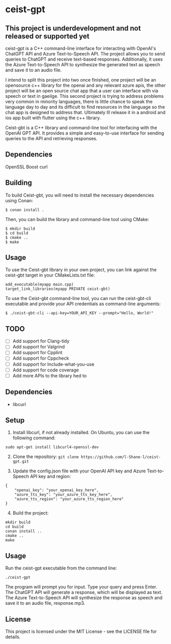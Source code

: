 # ceist-gpt
## This project is underdevelopment and not released or supported yet
 ceist-gpt is a C++ command-line interface for interacting with OpenAI's ChatGPT API and Azure Text-to-Speech API. The project allows you to send queries to ChatGPT and receive text-based responses. Additionally, it uses the Azure Text-to-Speech API to synthesize the generated text as speech and save it to an audio file.

 I intend to split this project into two once finished, one project will be an opensource c++ library for the openai and any relevant azure apis,
 the other project will be an open source chat app that a user can interface with via speech or text in gaeilge. This second project is trying to address problems 
 very common in minority languages, there is little chance to speak the language day to day and its difficult to find resources in the language so the chat app is designed to address that. Ultimately Ill release it in a android and ios app built with flutter using the c++ library.

Ceist-gbt is a C++ library and command-line tool for interfacing with the OpenAI GPT API. It provides a simple and easy-to-use interface for sending queries to the API and retrieving responses.

## Dependencies
OpenSSL
Boost
curl

## Building
To build Ceist-gbt, you will need to install the necessary dependencies using Conan:

``` 
$ conan install .
```

Then, you can build the library and command-line tool using CMake:
```
$ mkdir build
$ cd build
$ cmake ..
$ make
```
## Usage
To use the Ceist-gbt library in your own project, you can link against the ceist-gbt target in your CMakeLists.txt file:

```
add_executable(myapp main.cpp)
target_link_libraries(myapp PRIVATE ceist-gbt)
```
To use the Ceist-gbt command-line tool, you can run the ceist-gbt-cli executable and provide your API credentials as command-line arguments:

```
$ ./ceist-gbt-cli --api-key=YOUR_API_KEY --prompt="Hello, World!"
```
## TODO
 - [ ] Add support for Clang-tidy
 - [ ] Add support for Valgrind
 - [ ] Add support for Cpplint
 - [ ] Add support for Cppcheck
 - [ ] Add support for Include-what-you-use
 - [ ] Add support for code coverage
 - [ ] Add more APIs to the library
hed to 
## Dependencies
 - libcurl

## Setup
1. Install libcurl, if not already installed. On Ubuntu, you can use the following command:
```
sudo apt-get install libcurl4-openssl-dev
```
2. Clone the repository:
``
git clone https://github.com/l-Shane-l/ceist-gpt.git
``

3. Update the config.json file with your OpenAI API key and Azure Text-to-Speech API key and region:
```
{
    "openai_key": "your_openai_key_here",
    "azure_tts_key": "your_azure_tts_key_here",
    "azure_tts_region": "your_azure_tts_region_here"
}
```
4. Build the project:

```
mkdir build
cd build
conan install ..
cmake ..
make
```
## Usage
Run the ceist-gpt executable from the command line:

```
./ceist-gpt
```
The program will prompt you for input. Type your query and press Enter. The ChatGPT API will generate a response, which will be displayed as text. The Azure Text-to-Speech API will synthesize the response as speech and save it to an audio file, response.mp3.

## License
This project is licensed under the MIT License - see the LICENSE file for details.


